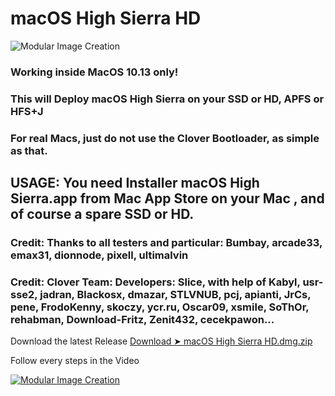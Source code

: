 # macOS High Sierra HD

![Modular Image Creation](https://i.servimg.com/u/f62/18/50/18/69/produc12.png)

### Working inside MacOS 10.13 only! 

### This will Deploy macOS High Sierra on your SSD or HD, APFS or HFS+J

### For real Macs,  just do not use the Clover Bootloader, as simple as that.

## USAGE: You need Installer macOS High Sierra.app from Mac App Store on your Mac , and of course a spare SSD or HD. 

### Credit: Thanks to all testers and particular: Bumbay, arcade33, emax31, dionnode, pixell, ultimalvin

### Credit: Clover Team: Developers: Slice, with help of Kabyl, usr-sse2, jadran, Blackosx, dmazar, STLVNUB, pcj, apianti, JrCs, pene, FrodoKenny, skoczy, ycr.ru, Oscar09, xsmile, SoThOr, rehabman, Download-Fritz, Zenit432, cecekpawon...




Download the latest Release [Download ➤ macOS High Sierra HD.dmg.zip](https://github.com/chris1111/macOS-High-Sierra-HD/releases/tag/V1)

Follow every steps in the Video

[![Modular Image Creation](https://i62.servimg.com/u/f62/18/50/18/69/68747411.png)](https://youtu.be/Djc7jPac66A)
